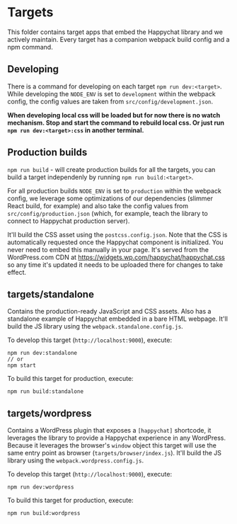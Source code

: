 # Targets

This folder contains target apps that embed the Happychat library and we actively maintain. Every target has a companion webpack build config and a npm command.

## Developing

There is a command for developing on each target `npm run dev:<target>`. While developing the `NODE_ENV` is set to `development` within the webpack config, the config values are taken from `src/config/development.json`.

**When developing local css will be loaded but for now there is no watch mechanism. Stop and start the 
command to rebuild local css. Or just run `npm run dev:<target>:css` in another terminal.**


## Production builds

`npm run build` - will create production builds for all the targets, you can build a target independenly
by running `npm run build:<target>`. 

For all production builds `NODE_ENV` is set to `production` within the webpack config, we leverage some optimizations of our dependencies (slimmer React build, for example) and also take the config values from `src/config/production.json` (which, for example, teach the library to connect to Happychat production server).

It'll build the CSS asset using the `postcss.config.json`. Note that the CSS is automatically requested once the Happychat component is initialized. You never need to embed this manually in your page. It's served from the WordPress.com CDN at https://widgets.wp.com/happychat/happychat.css so any time it's updated it needs to be uploaded there for changes to take effect.


## targets/standalone

Contains the production-ready JavaScript and CSS assets. Also has a standalone example of Happychat embedded in a bare HTML webpage. It'll build the JS library using the `webpack.standalone.config.js`. 

To develop this target (`http://localhost:9000`), execute:

	npm run dev:standalone 
	// or
	npm start

To build this target for production, execute:

	npm run build:standalone


## targets/wordpress

Contains a WordPress plugin that exposes a `[happychat]` shortcode, it leverages the library to provide a Happychat experience in any WordPress. Because it leverages the browser's `window` object this target will use the same entry point as browser (`targets/browser/index.js`). It'll build the JS library using the `webpack.wordpress.config.js`. 

To develop this target (`http://localhost:9000`), execute:

	npm run dev:wordpress

To build this target for production, execute:

	npm run build:wordpress
